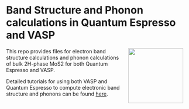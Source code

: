 # Band Structure and Phonon calculations in Quantum Espresso and VASP
<img src="http://rehnd.github.io/tutorials/vasp/pics/matproj-mos2.png" width="150px" align="right" hspace="20"/>
This repo provides files for electron band structure calculations and phonon calculations of bulk 2H-phase MoS2 for both Quantum Espresso and VASP.

Detailed tutorials for using both VASP and Quantum Espresso to compute electronic band structure and phonons can be found [here](https://rehnd.github.io/tutorials/dft).
